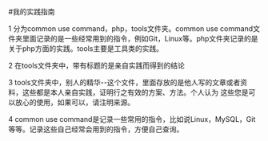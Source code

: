 #我的实践指南

 1  分为common use command，php，tools文件夹。common use command文件夹里面记录的是一些经常用到的指令，例如Git，Linux等。php文件夹记录的是关于php方面的实践。tools主要是工具类的实践。  

 2  在tools文件夹中，带有标题的是亲自实践而得到的结论  
 
 3  tools文件夹中，别人的精华--这个文件，里面存放的是他人写的文章或者资料，这些都是本人亲自实践，证明行之有效的方案、方法。个人认为 这些您是可以放心的使用，如果可以，请注明来源。  

 
 4   common use command是记录一些常用的指令，比如说Linux，MySQL，Git等等。记录这些自己经常会用到的指令，方便自己查询。